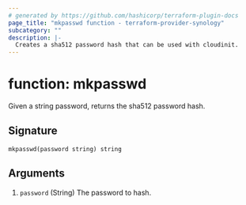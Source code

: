 ```yaml
---
# generated by https://github.com/hashicorp/terraform-plugin-docs
page_title: "mkpasswd function - terraform-provider-synology"
subcategory: ""
description: |-
  Creates a sha512 password hash that can be used with cloudinit.
---
```


# function: mkpasswd

Given a string password, returns the sha512 password hash.



## Signature

<!-- signature generated by tfplugindocs -->
```text
mkpasswd(password string) string
```

## Arguments

<!-- arguments generated by tfplugindocs -->
1. `password` (String) The password to hash.
